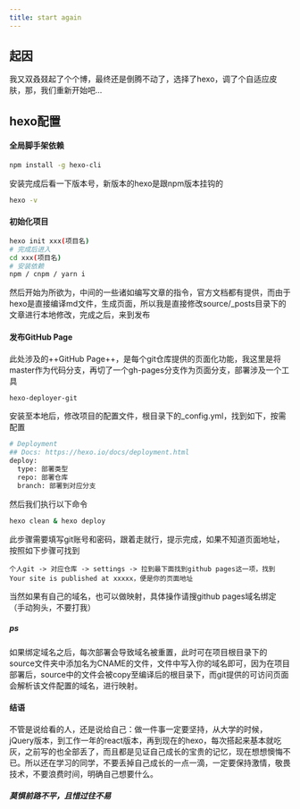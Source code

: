 ```yaml
---
title: start again
---
```

## 起因
我又双叒叕起了个个博，最终还是倒腾不动了，选择了hexo，调了个自适应皮肤，那，我们重新开始吧...
## hexo配置

#### 全局脚手架依赖

``` bash
npm install -g hexo-cli
```
安装完成后看一下版本号，新版本的hexo是跟npm版本挂钩的

``` bash
hexo -v
```
#### 初始化项目

``` bash
hexo init xxx(项目名)
# 完成后进入
cd xxx(项目名)
# 安装依赖
npm / cnpm / yarn i
```
然后开始为所欲为，中间的一些诸如编写文章的指令，官方文档都有提供，而由于hexo是直接编译md文件，生成页面，所以我是直接修改source/_posts目录下的文章进行本地修改，完成之后，来到发布
#### 发布GitHub Page
此处涉及的++GitHub Page++，是每个git仓库提供的页面化功能，我这里是将master作为代码分支，再切了一个gh-pages分支作为页面分支，部署涉及一个工具

``` bash
hexo-deployer-git
```
安装至本地后，修改项目的配置文件，根目录下的_config.yml，找到如下，按需配置

``` bash
# Deployment
## Docs: https://hexo.io/docs/deployment.html
deploy:
  type: 部署类型
  repo: 部署仓库
  branch: 部署到对应分支

```
然后我们执行以下命令

``` bash
hexo clean & hexo deploy
```
此步骤需要填写git账号和密码，跟着走就行，提示完成，如果不知道页面地址，按照如下步骤可找到
```
个人git -> 对应仓库 -> settings -> 拉到最下面找到github pages这一项，找到Your site is published at xxxxx，便是你的页面地址
```
当然如果有自己的域名，也可以做映射，具体操作请搜github pages域名绑定（手动狗头，不要打我）
##### ps
如果绑定域名之后，每次部署会导致域名被重置，此时可在项目根目录下的source文件夹中添加名为CNAME的文件，文件中写入你的域名即可，因为在项目部署后，source中的文件会被copy至编译后的根目录下，而git提供的可访问页面会解析该文件配置的域名，进行映射。
#### 结语
不管是说给看的人，还是说给自己：做一件事一定要坚持，从大学的时候，jQuery版本，到工作一年的react版本，再到现在的hexo，每次搭起来基本就吃灰，之前写的也全部丢了，而且都是见证自己成长的宝贵的记忆，现在想想懊悔不已。所以还在学习的同学，不要丢掉自己成长的一点一滴，一定要保持激情，敬畏技术，不要浪费时间，明确自己想要什么。
##### 莫惧前路不平，且惜过往不易




